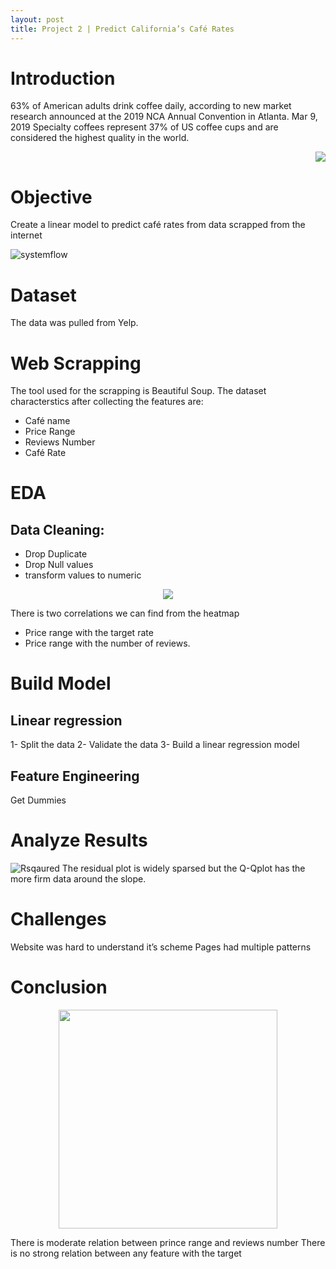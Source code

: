```yaml
---
layout: post
title: Project 2 | Predict California’s Café Rates
---
```



# Introduction

63% of American adults drink coffee daily, according to new market research announced at the 2019 NCA Annual Convention in Atlanta. Mar 9, 2019
Specialty coffees represent 37% of US coffee cups and are considered the highest quality in the world.


<p align="right">
  <img src="https://user-images.githubusercontent.com/20974667/65386887-8b3ea380-dd49-11e9-9a9a-23261afd86da.png" >
</p>




# Objective

Create a linear model to predict café rates from data scrapped from the internet

![systemflow](https://user-images.githubusercontent.com/20974667/65386945-5b43d000-dd4a-11e9-88e0-48d94bc951f5.png)

# Dataset

The data was pulled from Yelp.

# Web Scrapping

The tool used for the scrapping is Beautiful Soup.
The dataset characterstics after collecting the features are:

* Café name
* Price Range
* Reviews Number
* Café Rate

# EDA

## Data Cleaning:

* Drop Duplicate
* Drop Null values
* transform values to numeric

<p align="center">
  <img src="https://user-images.githubusercontent.com/20974667/65386799-b4aaff80-dd48-11e9-87c0-5ed6edc6d2b2.png" >
</p>

There is two correlations we can find from the heatmap

* Price range with the target rate
* Price range with the number of reviews.


# Build Model

## Linear regression

1- Split the data
2- Validate the data
3- Build a linear regression model

## Feature Engineering
Get Dummies

# Analyze Results

![Rsqaured](https://user-images.githubusercontent.com/20974667/65386801-b5439600-dd48-11e9-874b-c4760930ad34.png)
The residual plot is widely sparsed but the Q-Qplot has the more firm data around the slope.


# Challenges

Website was hard to understand it’s scheme
Pages had multiple patterns


# Conclusion

<p align="center">
  <img src="https://user-images.githubusercontent.com/20974667/65386809-c12f5800-dd48-11e9-8124-5c3c356dd4ae.png" width="350" >
</p>


There is moderate relation between prince range and reviews number
There is no strong relation between any feature with the target




